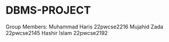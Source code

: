 # DBMS-PROJECT

Group Members:
Muhammad Haris  22pwcse2216
Mujahid Zada  22pwcse2145
Hashir Islam 22pwcse2192
